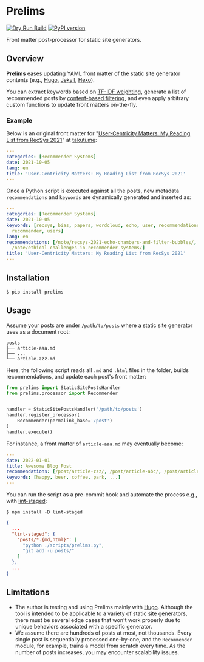Prelims
===

[![Dry Run Build](https://github.com/takuti/prelims/actions/workflows/dryrun.yml/badge.svg)](https://github.com/takuti/prelims/actions/workflows/dryrun.yml) [![PyPI version](https://badge.fury.io/py/prelims.svg)](https://badge.fury.io/py/prelims)

Front matter post-processor for static site generators.

## Overview

**Prelims** eases updating YAML front matter of the static site generator contents (e.g., [Hugo](https://gohugo.io/content-management/front-matter/), [Jekyll](https://jekyllrb.com/docs/front-matter/), [Hexo](https://hexo.io/docs/front-matter.html)).

You can extract keywords based on [TF-IDF weighting](https://en.wikipedia.org/wiki/Tf%E2%80%93idf), generate a list of recommended posts by [content-based filtering](https://en.wikipedia.org/wiki/Recommender_system#Content-based_filtering), and even apply arbitrary custom functions to update front matters on-the-fly.

### Example

Below is an original front matter for "[User-Centricity Matters: My Reading List from RecSys 2021](https://takuti.me/note/recsys-2021/)" at [takuti.me](https://takuti.me/):

```yaml
---
categories: [Recommender Systems]
date: 2021-10-05
lang: en
title: 'User-Centricity Matters: My Reading List from RecSys 2021'
---
```

Once a Python script is executed against all the posts, new metadata `recommendations` and `keywords` are dynamically generated and inserted as:

```yaml
---
categories: [Recommender Systems]
date: 2021-10-05
keywords: [recsys, bias, papers, wordcloud, echo, user, recommendations, metrics,
  recommender, users]
lang: en
recommendations: [/note/recsys-2021-echo-chambers-and-filter-bubbles/, /note/recsys-wordcloud/,
  /note/ethical-challenges-in-recommender-systems/]
title: 'User-Centricity Matters: My Reading List from RecSys 2021'
---
```

## Installation

```
$ pip install prelims
```

## Usage

Assume your posts are under `/path/to/posts` where a static site generator uses as a document root:

```
posts
├── article-aaa.md
├── ...
└── article-zzz.md
```

Here, the following script reads all `.md` and `.html` files in the folder, builds recommendations, and update each post's front matter:

```py
from prelims import StaticSitePostsHandler
from prelims.processor import Recommender


handler = StaticSitePostsHandler('/path/to/posts')
handler.register_processor(
	Recommender(permalink_base='/post')
)
handler.execute()
```

For instance, a front matter of `article-aaa.md` may eventually become:

```yaml
---
date: 2022-01-01
title: Awesome Blog Post
recommendations: [/post/article-zzz/, /post/article-abc/, /post/article-xyz/]
keywords: [happy, beer, coffee, park, ...]
---
```

You can run the script as a pre-commit hook and automate the process e.g., with [lint-staged](https://github.com/okonet/lint-staged):

```
$ npm install -D lint-staged
```

```json
{
  ...
  "lint-staged": {
    "posts/*.{md,html}": [
      "python ./scripts/prelims.py",
      "git add -u posts/"
    ]
  },
  ...
}
```

## Limitations

- The author is testing and using Prelims mainly with [Hugo](https://gohugo.io/). Although the tool is intended to be applicable to a variety of static site generators, there must be several edge cases that won't work properly due to unique behaviors associated with a specific generator.
- We assume there are hundreds of posts at most, not thousands. Every single post is sequentially processed one-by-one, and the `Recommender` module, for example, trains a model from scratch every time. As the number of posts increases, you may encounter scalability issues.
